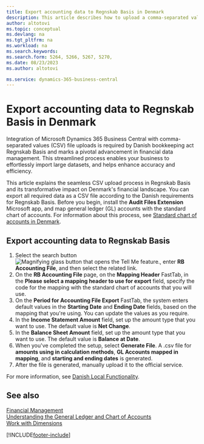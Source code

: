 ```yaml
---
title: Export accounting data to Regnskab Basis in Denmark
description: This article describes how to upload a comma-separated values (CSV) file that contains accounting data to Regnskab Basis in Denmark.
author: altotovi
ms.topic: conceptual
ms.devlang: na
ms.tgt_pltfrm: na
ms.workload: na
ms.search.keywords:
ms.search.form: 5264, 5266, 5267, 5270, 
ms.date: 08/23/2023
ms.author: altotovi

ms.service: dynamics-365-business-central
---
```


# Export accounting data to Regnskab Basis in Denmark

Integration of Microsoft Dynamics 365 Business Central with comma-separated values (CSV) file uploads is required by Danish bookkeeping act Regnskab Basis and marks a pivotal advancement in financial data management. This streamlined process enables your business to effortlessly import large datasets, and helps enhance accuracy and efficiency.

This article explains the seamless CSV upload process in Regnskab Basis and its transformative impact on Denmark's financial landscape. You can export all required data as a CSV file according to the Danish requirements for Regnskab Basis. Before you begin, install the **Audit Files Extension** Microsoft app, and map general ledger (GL) accounts with the standard chart of accounts. For information about this process, see [Standard chart of accounts in Denmark](how-to-set-up-standard-coa.md).

## Export accounting data to Regnskab Basis 

1. Select the search button ![Magnifying glass button that opens the Tell Me feature.](../../media/ui-search/search_small.png "Tell me what you want to do"), enter **RB Accounting File**, and then select the related link.
2. On the **RB Accounting File** page, on the **Mapping Header** FastTab, in the **Please select a mapping header to use for export** field, specify the code for the mapping with the standard chart of accounts that you will use.
3. On the **Period for Accounting File Export** FastTab, the system enters default values in the **Starting Date** and **Ending Date** fields, based on the mapping that you're using. You can update the values as you require.
4. In the **Income Statement Amount** field, set up the amount type that you want to use. The default value is **Net Change**.
5. In the **Balance Sheet Amount** field, set up the amount type that you want to use. The default value is **Balance at Date**.
6. When you've completed the setup, select **Generate File**. A .csv file for **amounts using in calculation methods**, **GL Accounts mapped in mapping**, and **starting and ending dates** is generated.
7. After the file is generated, manually upload it to the official service.

For more information, see [Danish Local Functionality](denmark-local-functionality.md).

## See also

[Financial Management](../../finance.md)  
[Understanding the General Ledger and Chart of Accounts](../../finance-general-ledger.md)  
[Work with Dimensions](../../finance-dimensions.md)  

[!INCLUDE[footer-include](../../includes/footer-banner.md)]
